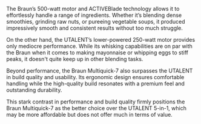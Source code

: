 The Braun’s 500-watt motor and ACTIVEBlade technology allows it to effortlessly handle a range of ingredients. Whether it’s blending dense smoothies, grinding raw nuts, or pureeing vegetable soups, it produced impressively smooth and consistent results without too much struggle. 

On the other hand, the UTALENT’s lower-powered 250-watt motor provides only mediocre performance. While its whisking capabilities are on par with the Braun when it comes to making mayonnaise or whipping eggs to stiff peaks, it doesn't quite keep up in other blending tasks. 

Beyond performance, the Braun Multiquick-7 also surpasses the UTALENT in build quality and usability. Its ergonomic design ensures comfortable handling while the high-quality build resonates with a premium feel and outstanding durability. 

This stark contrast in performance and build quality firmly positions the Braun Multiquick-7 as the better choice over the UTALENT 5-in-1, which may be more affordable but does not offer much in terms of value.